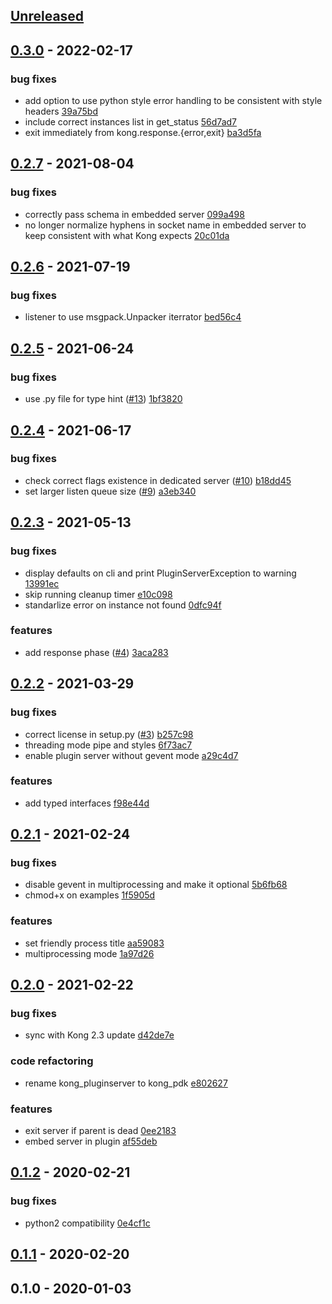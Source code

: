 <a name="unreleased"></a>
## [Unreleased]


<a name="0.3.0"></a>
## [0.3.0] - 2022-02-17
### bug fixes
- add option to use python style error handling to be consistent with style headers [39a75bd](https://github.com/Kong/kong-python-pdk/commit/39a75bd3b060dbda9aec4e84afa01ae6c3000fed)
- include correct instances list in get_status [56d7ad7](https://github.com/Kong/kong-python-pdk/commit/56d7ad762b07d780068384cc1072d3a54f373083)
- exit immediately from kong.response.{error,exit} [ba3d5fa](https://github.com/Kong/kong-python-pdk/commit/ba3d5fae2b040804b1463585641919f76390feda)


<a name="0.2.7"></a>
## [0.2.7] - 2021-08-04
### bug fixes
- correctly pass schema in embedded server [099a498](https://github.com/Kong/kong-python-pdk/commit/099a4987d06602b094274ffd523300daa7985b5a)
- no longer normalize hyphens in socket name in embedded server to keep consistent with what Kong expects [20c01da](https://github.com/Kong/kong-python-pdk/commit/20c01dae1f422e577ec107904f47a57e18788508)


<a name="0.2.6"></a>
## [0.2.6] - 2021-07-19
### bug fixes
- listener to use msgpack.Unpacker iterrator [bed56c4](https://github.com/Kong/kong-python-pdk/commit/bed56c49160d1adb0e591f69b74337ced7820dba)


<a name="0.2.5"></a>
## [0.2.5] - 2021-06-24
### bug fixes
- use .py file for type hint ([#13](https://github.com/Kong/kong-python-pdk/issues/13)) [1bf3820](https://github.com/Kong/kong-python-pdk/commit/1bf3820e316f73d6021897b5979af4826e9f34d6)


<a name="0.2.4"></a>
## [0.2.4] - 2021-06-17
### bug fixes
- check correct flags existence in dedicated server ([#10](https://github.com/Kong/kong-python-pdk/issues/10)) [b18dd45](https://github.com/Kong/kong-python-pdk/commit/b18dd458def039a6a2dad4c42baa7b55d64fe027)
- set larger listen queue size ([#9](https://github.com/Kong/kong-python-pdk/issues/9)) [a3eb340](https://github.com/Kong/kong-python-pdk/commit/a3eb3404a42a106cdc4a164ee2c12dcafab90684)


<a name="0.2.3"></a>
## [0.2.3] - 2021-05-13
### bug fixes
- display defaults on cli and print PluginServerException to warning [13991ec](https://github.com/Kong/kong-python-pdk/commit/13991ec5d6373463d847c5ef073543568c0894bb)
- skip running cleanup timer [e10c098](https://github.com/Kong/kong-python-pdk/commit/e10c098a5f4c959f6fce4fc74c3d987443e386bc)
- standarlize error on instance not found [0dfc94f](https://github.com/Kong/kong-python-pdk/commit/0dfc94f3a6cf4ffc90cd2edb8891b1264d26b27c)

### features
- add response phase ([#4](https://github.com/Kong/kong-python-pdk/issues/4)) [3aca283](https://github.com/Kong/kong-python-pdk/commit/3aca2836a63eaa6bee09c76777c8cdb39a495c39)


<a name="0.2.2"></a>
## [0.2.2] - 2021-03-29
### bug fixes
- correct license in setup.py ([#3](https://github.com/Kong/kong-python-pdk/issues/3)) [b257c98](https://github.com/Kong/kong-python-pdk/commit/b257c98298343e2911de35d89dc44c1cb0f59547)
- threading mode pipe and styles [6f73ac7](https://github.com/Kong/kong-python-pdk/commit/6f73ac76c6f3fc49081ba67b62e0d9ea4547cbb1)
- enable plugin server without gevent mode [a29c4d7](https://github.com/Kong/kong-python-pdk/commit/a29c4d765fb9e2dfa1a8b27fccb333864a61d529)

### features
- add typed interfaces [f98e44d](https://github.com/Kong/kong-python-pdk/commit/f98e44d75271d5daceaf00f8f011ce7efaa19865)


<a name="0.2.1"></a>
## [0.2.1] - 2021-02-24
### bug fixes
- disable gevent in multiprocessing and make it optional [5b6fb68](https://github.com/Kong/kong-python-pdk/commit/5b6fb682d9237ebb75bc653c0536678f3efe7d67)
- chmod+x on examples [1f5905d](https://github.com/Kong/kong-python-pdk/commit/1f5905dc879528c519411b2914e20e2b5236e749)

### features
- set friendly process title [aa59083](https://github.com/Kong/kong-python-pdk/commit/aa59083e6ede0394fdf2cb25f9925a36a7cc5aae)
- multiprocessing mode [1a97d26](https://github.com/Kong/kong-python-pdk/commit/1a97d26e773c399149f12bee08943821a3dd9c7b)


<a name="0.2.0"></a>
## [0.2.0] - 2021-02-22
### bug fixes
- sync with Kong 2.3 update [d42de7e](https://github.com/Kong/kong-python-pdk/commit/d42de7ef9565f316890aad3132e432e6a04c77f7)

### code refactoring
- rename kong_pluginserver to kong_pdk [e802627](https://github.com/Kong/kong-python-pdk/commit/e802627436e4b856a16e4d68b9329914f2a3a4cc)

### features
- exit server if parent is dead [0ee2183](https://github.com/Kong/kong-python-pdk/commit/0ee2183c5679d9cc255435ff98c82d28fbf22f5b)
- embed server in plugin [af55deb](https://github.com/Kong/kong-python-pdk/commit/af55deb6d2f65a8a2be654cd4c8d7f13247869ee)


<a name="0.1.2"></a>
## [0.1.2] - 2020-02-21
### bug fixes
- python2 compatibility [0e4cf1c](https://github.com/Kong/kong-python-pdk/commit/0e4cf1cda574db778e8152b30359e6e9927b0432)


<a name="0.1.1"></a>
## [0.1.1] - 2020-02-20

<a name="0.1.0"></a>
## 0.1.0 - 2020-01-03

[Unreleased]: https://github.com/Kong/kong-python-pdk/compare/0.3.0...HEAD
[0.3.0]: https://github.com/Kong/kong-python-pdk/compare/0.2.7...0.3.0
[0.2.7]: https://github.com/Kong/kong-python-pdk/compare/0.2.6...0.2.7
[0.2.6]: https://github.com/Kong/kong-python-pdk/compare/0.2.5...0.2.6
[0.2.5]: https://github.com/Kong/kong-python-pdk/compare/0.2.4...0.2.5
[0.2.4]: https://github.com/Kong/kong-python-pdk/compare/0.2.3...0.2.4
[0.2.3]: https://github.com/Kong/kong-python-pdk/compare/0.2.2...0.2.3
[0.2.2]: https://github.com/Kong/kong-python-pdk/compare/0.2.1...0.2.2
[0.2.1]: https://github.com/Kong/kong-python-pdk/compare/0.2.0...0.2.1
[0.2.0]: https://github.com/Kong/kong-python-pdk/compare/0.1.2...0.2.0
[0.1.2]: https://github.com/Kong/kong-python-pdk/compare/0.1.1...0.1.2
[0.1.1]: https://github.com/Kong/kong-python-pdk/compare/0.1.0...0.1.1

